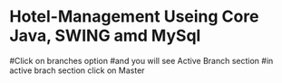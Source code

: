 # Hotel-Management Useing Core Java, SWING amd MySql 
#Click on branches option 
#and you will see Active Branch section
#in active brach section click on Master
